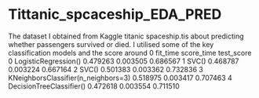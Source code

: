 # Tittanic_spcaceship_EDA_PRED

The dataset I obtained from Kaggle titanic spaceship.tis about predicting whether passengers survived or died. I utilised some of the key classification models and the score around
0 	fit_time 	score_time 	test_score
0 	LogisticRegression() 	0.479263 	0.003505 	0.686567
1 	SVC() 	0.468787 	0.003224 	0.667164
2 	SVC() 	0.501383 	0.003362 	0.732836
3 	KNeighborsClassifier(n_neighbors=3) 	0.518975 	0.003417 	0.707463
4 	DecisionTreeClassifier() 	0.472618 	0.003554 	0.711510
